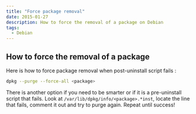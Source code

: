 ```yaml
---
title: "Force package removal"
date: 2015-01-27
description: How to force the removal of a package on Debian
tags:
  - Debian
---
```


## How to force the removal of a package

Here is how to force package removal when post-uninstall script fails :
```sh
dpkg --purge --force-all <package>
```

There is another option if you need to be smarter or if it is a pre-uninstall script that fails. Look at `/var/lib/dpkg/info/<package>.*inst`, locate the line that fails, comment it out and try to purge again. Repeat until success!
